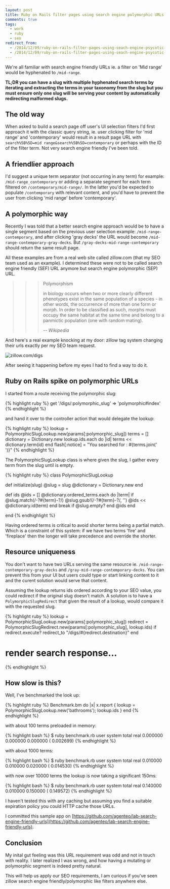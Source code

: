 ```yaml
---
layout: post
title: Ruby on Rails filter pages using search engine polymorphic URLs
comments: true
tags:
  - work
  - ruby
  - seo
redirect_from:
  - /2014/12/09/ruby-on-rails-filter-pages-using-seach-engine-psycotic-urls/
  - /2014/12/09/ruby-on-rails-filter-pages-using-seach-engine-psycotic-urls.html/
---
```


We're all familiar with search engine friendly URLs ie. a filter on 'Mid range' would be hyphenated to `/mid-range`.

**TL;DR you can have a slug with multiple hyphenated search terms by iterating and extracting the terms in your taxonomy from the slug but you must ensure only one slug will be serving your content by automatically redirecting malformed slugs.**


## The old way

When asked to build a search page off user's UI selection filters I'd first approach it with the classic query string, ie. user clicking filter for 'mid range' and 'contemporary' would result in a result page URL with `search%5B%5D=mid range&search%5B%5D=contemporary` or perhaps with the ID of the filter term. Not very search engine friendly I've been told.

## A friendlier approach

I'd suggest a unique term separator (not occurring in any term) for example: `/mid-range_contemporary` or adding a separate segment for each term filtered on `/contemporary/mid-range/`. In the latter you'd be expected to populate `/contemporary` with relevant content, and you'd have to prevent the user from clicking 'mid range' before 'contemporary'.

## A polymorphic way

Recently I was told that a better search engine approach would be to have a single segment based on the previous user selection example: `/mid-range-contemporary`, and after clicking 'gray decks' the URL would become `/mid-range-contemporary-gray-decks`. But `/gray-decks-mid-range-contemporary` should return the same result page.

All these examples are from a real web site called zillow.com (that my SEO team used as an example). I determined these were not to be called search engine friendly (SEF) URL anymore but search engine polymorphic (SEP) URL.


>>> Polymorphism
>>>
>>> in biology occurs when two or more clearly different phenotypes exist in the same population of a species - in other words, the occurrence of more than one form or morph. In order to be classified as such, morphs must occupy the same habitat at the same time and belong to a panmictic population (one with random mating).
>>>
>>> -- <cite>Wikipedia</cite>

And here's a real example knocking at my door: zillow tag system changing their urls exactly per my SEO team request.

![zillow.com/digs](/assets/images/zillow_example.gif)

After seeing it happening before my eyes I had to find a way to do it.

## Ruby on Rails spike on polymorphic URLs

I started from a route receiving the polymorphic slug:

{% highlight ruby %}
get '/digs/:polymorphic_slug' => 'polymorphic#index'
{% endhighlight %}

and hand it over to the controller action that would delegate the lookup:

{% highlight ruby %}
lookup = PolymorphicSlugLookup.new(params[:polymorphic_slug])
terms = []
dictionary = Dictionary.new
lookup.ids.each do |id|
  terms << dictionary.term(id)
end
flash[:notice] = "You searched for : #{terms.join(' ')}"
{% endhighlight %}

The PolymorphicSlugLookup class is where given the slug, I gather every term from the slug until is empty.

{% highlight ruby %}
class PolymorphicSlugLookup

  def initialize(slug)
    @slug = slug
    @dictionary = Dictionary.new
  end

  def ids
    @ids = []
    @dictionary.ordered_terms.each do |term|
      if @slug.match(/-?#{term}-?/)
        @slug.gsub!(/-?#{term}-?/, '')
        @ids << @dictionary.id(term)
      end
      break if @slug.empty?
    end
    @ids
  end

end
{% endhighlight %}

Having ordered terms is critical to avoid shorter terms being a partial match. Which is a constraint of this system: if we have two terms 'fire' and 'fireplace' then the longer will take precedence and override the shorter.

## Resource uniqueness

You don't want to have two URLs serving the same resource ie. `/mid-range-contemporary-gray-decks` and `/gray-mid-range-contemporary-decks`. You can prevent this from your UI but users could type or start linking content to it and the curent solution would serve that content.

Assuming the lookup returns ids ordered according to your SEO value, you could redirect if the original slug doesn't match. A solution is to have a `PolymorphicSlugRedirect` that given the result of a lookup, would compare it with the requested slug. 

{% highlight ruby %}
lookup = PolymorphicSlugLookup.new(params[:polymorphic_slug])
redirect = PolymorphicSlugRedirect.new(params[:polymorphic_slug], lookup.ids)
if redirect.execute?
 redirect_to "/digs/#{redirect.destination}"
end
# render search response...
{% endhighlight %}

## How slow is this?

Well, I've benchmarked the look up:

{% highlight ruby %}
Benchmark.bm do |x|
  x.report { lookup = PolymorphicSlugLookup.new('bathrooms'); lookup.ids  }
end
{% endhighlight %}

with about 100 terms preloaded in memory:

{% highlight bash %}
$ ruby benchmark.rb
user     system      total        real
0.000000   0.000000   0.000000 (  0.002699)
{% endhighlight %}

with about 1000 terms:

{% highlight bash %}
$ ruby benchmark.rb
user     system      total        real
0.010000   0.010000   0.020000 (  0.014530)
{% endhighlight %}

with now over 10000 terms the lookup is now taking a significant 150ms:

{% highlight bash %}
$ ruby benchmark.rb
user     system      total        real
0.140000   0.010000   0.150000 (  0.149572)
{% endhighlight %}

I haven't tested this with any caching but assuming you find a suitable expiration policy you could HTTP cache those URLs.

I committed this sample app on [https://github.com/agenteo/lab-search-engine-friendly-urls](https://github.com/agenteo/lab-search-engine-friendly-urls).


## Conclusion

My inital gut feeling was this URL requirement was odd and not in touch with reality. I later realized I was wrong, and how having a mutating or polymorphic segment is indeed pretty natural.

This will help us apply our SEO requirements, I am curious if you've seen zillow search engine friendly/polymorphic like filters anywhere else.

